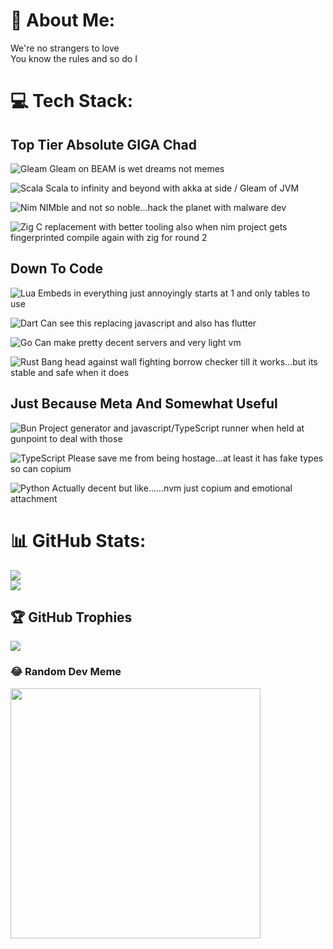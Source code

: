 # 💫 About Me:
We're no strangers to love<br>You know the rules and so do I

# 💻 Tech Stack:
## Top Tier Absolute GIGA Chad
![Gleam](https://img.shields.io/badge/Gleam-%23ff00ee?style=for-the-badge)  Gleam on BEAM is wet dreams not memes 

![Scala](https://img.shields.io/badge/scala-%23DC322F.svg?style=for-the-badge&logo=scala&logoColor=white) Scala to infinity and beyond with akka at side / Gleam of JVM

![Nim](https://img.shields.io/badge/nim-%23FFE953.svg?style=for-the-badge&logo=nim&logoColor=white) NIMble and not so noble...hack the planet with malware dev

![Zig](https://img.shields.io/badge/Zig-%23F7A41D.svg?style=for-the-badge&logo=zig&logoColor=white) C replacement with better tooling also when nim project gets fingerprinted compile again with zig for round 2

## Down To Code
![Lua](https://img.shields.io/badge/lua-%232C2D72.svg?style=for-the-badge&logo=lua&logoColor=white) Embeds in everything just annoyingly starts at 1 and only tables to use

![Dart](https://img.shields.io/badge/dart-%230175C2.svg?style=for-the-badge&logo=dart&logoColor=white) Can see this replacing javascript and also has flutter

![Go](https://img.shields.io/badge/go-%2300ADD8.svg?style=for-the-badge&logo=go&logoColor=white) Can make pretty decent servers and very light vm

![Rust](https://img.shields.io/badge/rust-%23000000.svg?style=for-the-badge&logo=rust&logoColor=white) Bang head against wall fighting borrow checker till it works...but its stable and safe when it does
## Just Because Meta And Somewhat Useful
![Bun](https://img.shields.io/badge/Bun-%23000000.svg?style=for-the-badge&logo=bun&logoColor=white) Project generator and javascript/TypeScript runner when held at gunpoint to deal with those

![TypeScript](https://img.shields.io/badge/typescript-%23007ACC.svg?style=for-the-badge&logo=typescript&logoColor=white) Please save me from being hostage...at least it has fake types so can copium

![Python](https://img.shields.io/badge/python-3670A0?style=for-the-badge&logo=python&logoColor=ffdd54) Actually decent but like......nvm just copium and emotional attachment

# 📊 GitHub Stats:
![](https://github-readme-streak-stats.herokuapp.com/?user=SillyLily1313&theme=dark&hide_border=false)<br/>
![](https://github-readme-stats.vercel.app/api/top-langs/?username=SillyLily1313&theme=dark&hide_border=false&include_all_commits=true&count_private=false&layout=compact)

## 🏆 GitHub Trophies
![](https://github-profile-trophy.vercel.app/?username=SillyLily1313&theme=radical&no-frame=false&no-bg=true&margin-w=4)

### 😂 Random Dev Meme
<img src='https://randommeme-five.vercel.app/' style="height: 400px;"/>
